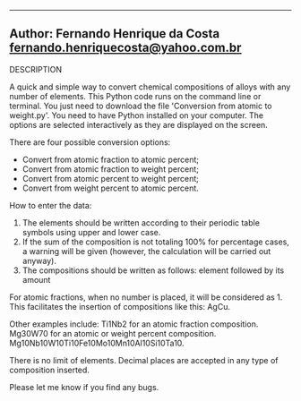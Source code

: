 -------------------------------------
Author: Fernando Henrique da Costa 
<fernando.henriquecosta@yahoo.com.br>
-------------------------------------

DESCRIPTION

A quick and simple way to convert chemical compositions of alloys with any number of elements.
This Python code runs on the command line or terminal. 
You just need to download the file 'Conversion from atomic to weight.py'. 
You need to have Python installed on your computer.
The options are selected interactively as they are displayed on the screen.

There are four possible conversion options:
 - Convert from atomic fraction to atomic percent;
 - Convert from atomic fraction to weight percent;
 - Convert from atomic percent to weight percent;
 - Convert from weight percent to atomic percent.

How to enter the data:
1. The elements should be written according to their periodic table symbols using upper and lower case.
2. If the sum of the composition is not totaling 100% for percentage cases, a warning will be given (however, the calculation will be carried out anyway). 
3. The compositions should be written as follows: element followed by its amount

For atomic fractions, when no number is placed, it will be considered as 1. 
This facilitates the insertion of compositions like this: AgCu. 

Other examples include: 
Ti1Nb2 for an atomic fraction composition.
Mg30W70 for an atomic or weight percent composition.
Mg10Nb10W10Ti10Fe10Mo10Mn10Al10Si10Ta10. 

There is no limit of elements.
Decimal places are accepted in any type of composition inserted.


Please let me know if you find any bugs.

